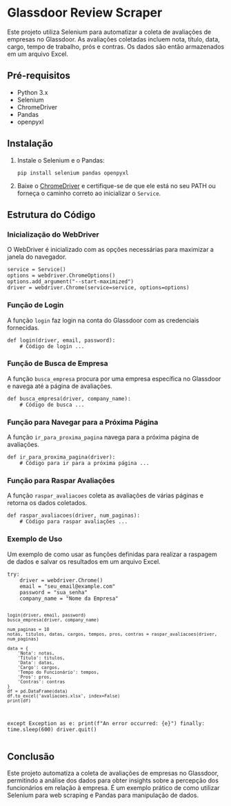 <h1>Glassdoor Review Scraper</h1>

<p>Este projeto utiliza Selenium para automatizar a coleta de avaliações de empresas no Glassdoor. As avaliações coletadas incluem nota, título, data, cargo, tempo de trabalho, prós e contras. Os dados são então armazenados em um arquivo Excel.</p>

<h2>Pré-requisitos</h2>
<ul>
    <li>Python 3.x</li>
    <li>Selenium</li>
    <li>ChromeDriver</li>
    <li>Pandas</li>
    <li>openpyxl</li>
</ul>

<h2>Instalação</h2>
<ol>
    <li>Instale o Selenium e o Pandas:
        <pre><code>pip install selenium pandas openpyxl</code></pre>
    </li>
    <li>Baixe o <a href="https://sites.google.com/a/chromium.org/chromedriver/downloads">ChromeDriver</a> e certifique-se de que ele está no seu PATH ou forneça o caminho correto ao inicializar o <code>Service</code>.
    </li>
</ol>

<h2>Estrutura do Código</h2>

<h3>Inicialização do WebDriver</h3>
<p>O WebDriver é inicializado com as opções necessárias para maximizar a janela do navegador.</p>
<pre><code>service = Service()
options = webdriver.ChromeOptions()
options.add_argument("--start-maximized")
driver = webdriver.Chrome(service=service, options=options)
</code></pre>

<h3>Função de Login</h3>
<p>A função <code>login</code> faz login na conta do Glassdoor com as credenciais fornecidas.</p>
<pre><code>def login(driver, email, password):
    # Código de login ...
</code></pre>

<h3>Função de Busca de Empresa</h3>
<p>A função <code>busca_empresa</code> procura por uma empresa específica no Glassdoor e navega até a página de avaliações.</p>
<pre><code>def busca_empresa(driver, company_name):
    # Código de busca ...
</code></pre>

<h3>Função para Navegar para a Próxima Página</h3>
<p>A função <code>ir_para_proxima_pagina</code> navega para a próxima página de avaliações.</p>
<pre><code>def ir_para_proxima_pagina(driver):
    # Código para ir para a próxima página ...
</code></pre>

<h3>Função para Raspar Avaliações</h3>
<p>A função <code>raspar_avaliacoes</code> coleta as avaliações de várias páginas e retorna os dados coletados.</p>
<pre><code>def raspar_avaliacoes(driver, num_paginas):
    # Código para raspar avaliações ...
</code></pre>

<h3>Exemplo de Uso</h3>
<p>Um exemplo de como usar as funções definidas para realizar a raspagem de dados e salvar os resultados em um arquivo Excel.</p>
<pre><code>try:
    driver = webdriver.Chrome()
    email = "seu_email@example.com"
    password = "sua_senha"
    company_name = "Nome da Empresa"

    login(driver, email, password)
    busca_empresa(driver, company_name)
    
    num_paginas = 10
    notas, titulos, datas, cargos, tempos, pros, contras = raspar_avaliacoes(driver, num_paginas)
    
    data = {
        'Nota': notas,
        'Título': titulos,
        'Data': datas,
        'Cargo': cargos,
        'Tempo do Funcionário': tempos,
        'Pros': pros,
        'Contras': contras
    }
    df = pd.DataFrame(data)
    df.to_excel('avaliacoes.xlsx', index=False)
    print(df)

except Exception as e:
    print(f"An error occurred: {e}")
finally:
    time.sleep(600)
    driver.quit()
</code></pre>

<h2>Conclusão</h2>
<p>Este projeto automatiza a coleta de avaliações de empresas no Glassdoor, permitindo a análise dos dados para obter insights sobre a percepção dos funcionários em relação à empresa. É um exemplo prático de como utilizar Selenium para web scraping e Pandas para manipulação de dados.</p>
